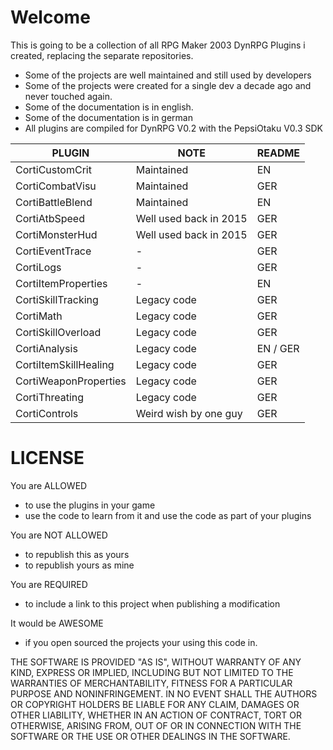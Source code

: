 # Welcome
This is going to be a collection of all RPG Maker 2003 DynRPG Plugins i created, replacing the separate repositories.
* Some of the projects are well maintained and still used by developers
* Some of the projects were created for a single dev a decade ago and never touched again.
* Some of the documentation is in english.
* Some of the documentation is in german
* All plugins are compiled for DynRPG V0.2 with the PepsiOtaku V0.3 SDK 

|PLUGIN|NOTE|README|
| ------ | ------ |------ |
|CortiCustomCrit| Maintained |EN
|CortiCombatVisu| Maintained | GER
|CortiBattleBlend| Maintained | EN
|CortiAtbSpeed| Well used back in 2015 |GER
|CortiMonsterHud| Well used back in 2015 |GER
|CortiEventTrace| - | GER |
|CortiLogs| - | GER |
|CortiItemProperties| - | EN |
|CortiSkillTracking| Legacy code | GER |
|CortiMath| Legacy code | GER |
|CortiSkillOverload| Legacy code | GER |
|CortiAnalysis| Legacy code | EN / GER |
|CortiItemSkillHealing| Legacy code | GER |
|CortiWeaponProperties| Legacy code | GER |
|CortiThreating| Legacy code | GER |
|CortiControls| Weird wish by one guy | GER |

# LICENSE
You are ALLOWED
* to use the plugins in your game
* use the code to learn from it and use the code as part of your plugins

You are NOT ALLOWED
* to republish this as yours
* to republish yours as mine

You are REQUIRED
* to include a link to this project when publishing a modification

It would be AWESOME 
* if you open sourced the projects your using this code in.

THE SOFTWARE IS PROVIDED "AS IS", WITHOUT WARRANTY OF ANY KIND, EXPRESS OR
IMPLIED, INCLUDING BUT NOT LIMITED TO THE WARRANTIES OF MERCHANTABILITY,
FITNESS FOR A PARTICULAR PURPOSE AND NONINFRINGEMENT. IN NO EVENT SHALL THE
AUTHORS OR COPYRIGHT HOLDERS BE LIABLE FOR ANY CLAIM, DAMAGES OR OTHER
LIABILITY, WHETHER IN AN ACTION OF CONTRACT, TORT OR OTHERWISE, ARISING FROM,
OUT OF OR IN CONNECTION WITH THE SOFTWARE OR THE USE OR OTHER DEALINGS IN
THE SOFTWARE.